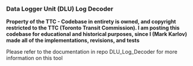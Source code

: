 ### Data Logger Unit (DLU) Log Decoder
<b>Property of the TTC - Codebase in entirety is owned, and copyright restricted to the TTC (Toronto Transit Commission). I am posting this codebase for educational and historical purposes, since I (Mark Karlov) made all of the implementations, revisions, and tests </b>

<p>Please refer to the documentation in repo DLU_Log_Decoder for more information on this tool</p>
